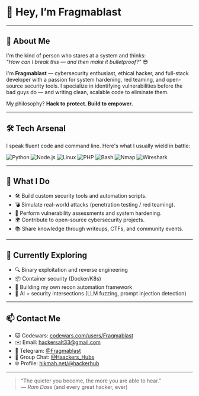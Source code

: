 # 👋 Hey, I’m Fragmablast

---

## 🧠 About Me

I'm the kind of person who stares at a system and thinks:  
*"How can I break this — and then make it bulletproof?"* 😎

I'm **Fragmablast** — cybersecurity enthusiast, ethical hacker, and full-stack developer with a passion for system hardening, red teaming, and open-source security tools. I specialize in identifying vulnerabilities before the bad guys do — and writing clean, scalable code to eliminate them.

My philosophy? **Hack to protect. Build to empower.**

---

## 🛠 Tech Arsenal

I speak fluent code and command line. Here's what I usually wield in battle:

![Python](https://img.shields.io/badge/-Python-3776AB?logo=python&logoColor=white&style=for-the-badge)
![Node.js](https://img.shields.io/badge/-Node.js-339933?logo=node.js&logoColor=white&style=for-the-badge)
![Linux](https://img.shields.io/badge/-Linux-FCC624?logo=linux&logoColor=black&style=for-the-badge)
![PHP](https://img.shields.io/badge/-PHP-777BB4?logo=php&logoColor=white&style=for-the-badge)
![Bash](https://img.shields.io/badge/-Bash-4EAA25?logo=gnu-bash&logoColor=white&style=for-the-badge)
![Nmap](https://img.shields.io/badge/-Nmap-214478?logo=gnome-terminal&logoColor=white&style=for-the-badge)
![Wireshark](https://img.shields.io/badge/-Wireshark-1679A7?logo=wireshark&logoColor=white&style=for-the-badge)

---

## 🧩 What I Do

- 🛠 Build custom security tools and automation scripts.
- 💣 Simulate real-world attacks (penetration testing / red teaming).
- 🔐 Perform vulnerability assessments and system hardening.
- 🌍 Contribute to open-source cybersecurity projects.
- 📚 Share knowledge through writeups, CTFs, and community events.

---

## 💼 Currently Exploring

- 🔍 Binary exploitation and reverse engineering  
- 📦 Container security (Docker/K8s)  
- 🔧 Building my own recon automation framework  
- 🤖 AI + security intersections (LLM fuzzing, prompt injection detection)

---

## 📫 Contact Me

- 🐱 Codewars: [codewars.com/users/Fragmablast](https://codewars.com/users/Fragmablast)  
- ✉️ Email: [hackersalt33@gmail.com](mailto:hackersalt33@gmail.com)  
- 💬 Telegram: [@Fragmablast](https://t.me/Fragmablast)  
- 🧠 Group Chat: [@Haackers_Hubs](https://t.me/Haackers_Hubs)  
- 🌐 Profile: [hikmah.net/@hackerhub](https://hikmah.net/@hackerhub)

---

> “The quieter you become, the more you are able to hear.”  
> — *Ram Dass* (and every great hacker, ever)
